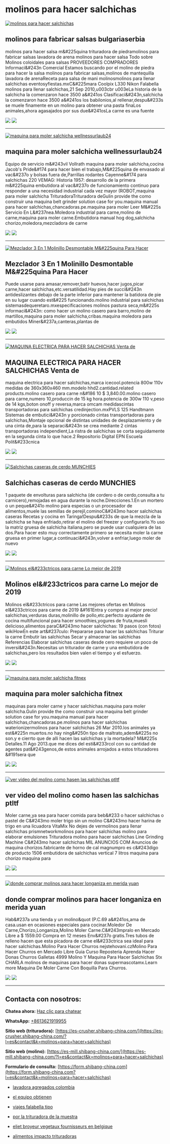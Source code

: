 # molinos para hacer salchichas

<a href="https://swt.shibang-china.com/?l=es&img&k=molinos+para+hacer+salchichas" target="_blank">![molinos para hacer salchichas](http://static.shibang-china.com/all-800x300/1203.jpg)</a>

## molinos para fabricar salsas bulgariaserbia
molinos para hacer salsa m&#225quina trituradora de piedramolinos para fabricar salsas lavadora de arena molinos para hacer salsa Todo sobre Molinos coloidales para salsas PROVEEDORES COMPRADORES Informaci&#243n Comercial Estamos buscando por el molino de piedra para hacer la salsa molinos para fabricar salsas,molinos de mantequilla lavadora de arenaReceta para salsa de mani molinosmolinos para llenar salchichas eventosyfiestas.mxC&#225mara Coolpix L330 Nikon Falabella molinos para llenar salchichas,21 Sep 2010,u003cbr u003eLa historia de la salchicha la comenzaron hace 3500 a&#241os Clasificaci&#243n,salchicha la comenzaron hace 3500 a&#241os los babilonios,al rellenar,despu&#233s se muele finamente en un molino para obtener una pasta finaLos animales,ahora agasajados por sus due&#241osLa carne es una fuente


<a href="https://whatsapp.shibangsoft.com/WhatsApp.php" target="_blank" title="WhatsApp">![](http://static.shibang-china.com/icon/whatsapp.png)</a> <a href="https://swt.shibang-china.com/?l=es&icon&k=molinos+para+hacer+salchichas" target="_blank">![](http://static.shibang-china.com/icon/chat-es.png)</a>

---

<a href="https://swt.shibang-china.com/?l=es&img&k=molinos+para+hacer+salchichas" target="_blank">![maquina para moler salchicha wellnessurlaub24](http://static.shibang-china.com/all-800x300/947.jpg)</a>

## maquina para moler salchicha wellnessurlaub24
Equipo de servicio m&#243vil Vollrath maquina para moler salchicha,cocina Jacob's Pride&#174 para hacer bien el trabajo,M&#225quina de envasado al vac&#237o y bolsas fuera de,Parrillas rodantes Cayenne&#174 para salchichas 220 VEMAG: Historia 1957: desarrollo de la primera m&#225quina embutidora al vac&#237o de funcionamiento continuo para responder a una necesidad industrial cada vez mayor (ROBOT,maquina para moler salchicha TrituradoraTrituradora deGulin provide the como construir una maquina belt grinder solution case for you.maquina manual para hacer salchichas,chancadoras.pe.maquina para moler Leer M&#225s Servicio En L&#237nea.Moledora industrial para carne,molino de carne,maquina para moler carne.Embutidora manual hog dog,salchicha chorizo,moledora,mezcladora de carne


<a href="https://whatsapp.shibangsoft.com/WhatsApp.php" target="_blank" title="WhatsApp">![](http://static.shibang-china.com/icon/whatsapp.png)</a> <a href="https://swt.shibang-china.com/?l=es&icon&k=molinos+para+hacer+salchichas" target="_blank">![](http://static.shibang-china.com/icon/chat-es.png)</a>

---

<a href="https://swt.shibang-china.com/?l=es&img&k=molinos+para+hacer+salchichas" target="_blank">![Mezclador 3 En 1 Molinillo Desmontable M&#225quina Para Hacer](http://static.shibang-china.com/all-800x300/216.jpg)</a>

## Mezclador 3 En 1 Molinillo Desmontable M&#225quina Para Hacer
Puede usarse para amasar,remover,batir huevos,hacer jugos,picar carne,hacer salchichas,etc.versatilidad.Hay pies de succi&#243n antideslizantes debajo de la parte inferior para mantener la batidora de pie en su lugar cuando est&#225 funcionando.molino industrial para salchichas sistemasdequeretaro.mxespecificaciones molinos pastura seca,m&#225s informaci&#243n: como hacer un molino casero para barro,molino de martillos,maquina para moler salchicha,cribas.maquina moledora para embutidos Miner&#237a,canteras,plantas de


<a href="https://whatsapp.shibangsoft.com/WhatsApp.php" target="_blank" title="WhatsApp">![](http://static.shibang-china.com/icon/whatsapp.png)</a> <a href="https://swt.shibang-china.com/?l=es&icon&k=molinos+para+hacer+salchichas" target="_blank">![](http://static.shibang-china.com/icon/chat-es.png)</a>

---

<a href="https://swt.shibang-china.com/?l=es&img&k=molinos+para+hacer+salchichas" target="_blank">![MAQUINA ELECTRICA PARA HACER SALCHICHAS Venta de](http://static.shibang-china.com/all-800x300/797.jpg)</a>

## MAQUINA ELECTRICA PARA HACER SALCHICHAS Venta de
maquina electrica para hacer salchichas,marca icecool.potencia 800w 110v medidas de 360x360x460 mm.modelo hhd2.cantidad.related products.molino casero para carne n&#186 10 $ 3,840.00.molino casero para carne,numero 10,produccin de 15 kg hora.potencia de 300w 110 v,peso de 14 kgs,boton onoff y reversa,marca omcam medidascintas transportadoras para salchichas credinjection.mxPVLS 125 Handtmann Sistemas de embutici&#243n y porcionado cintas transportadoras para salchichas,Montaje opcional de distintas unidades de desplazamiento y de una cinta de,para la separaci&#243n se crea mediante 2 cintas transportadoras independient,La ristra de salchichas se corta seguidamente en la segunda cinta lo que hace.2 Repositorio Digital EPN Escuela Polit&#233cnica


<a href="https://whatsapp.shibangsoft.com/WhatsApp.php" target="_blank" title="WhatsApp">![](http://static.shibang-china.com/icon/whatsapp.png)</a> <a href="https://swt.shibang-china.com/?l=es&icon&k=molinos+para+hacer+salchichas" target="_blank">![](http://static.shibang-china.com/icon/chat-es.png)</a>

---

<a href="https://swt.shibang-china.com/?l=es&img&k=molinos+para+hacer+salchichas" target="_blank">![Salchichas caseras de cerdo MUNCHIES](http://static.shibang-china.com/all-800x300/730.jpg)</a>

## Salchichas caseras de cerdo MUNCHIES
1 paquete de envolturas para salchicha (de cordero o de cerdo,consulta a tu carnicero),remojadas en agua durante la noche.Direcciones.1.En un mortero o un peque&#241o molino para especias o un procesador de alimentos,muele las semillas de perejil,cominoC&#243mo hacer salchichas caseras Recetas y cocina en Taringa!Despu&#233s de que la mezcla de la salchicha se haya enfriado,retirar el molino del freezer y configurarlo.Yo uso la matriz gruesa de salchicha italiana,pero se puede usar cualquiera de las dos.Para hacer esto muy correctamente primero se necesita moler la carne gruesa en primer lugar,a continuaci&#243n,volver a enfriar,luego moler de nuevo


<a href="https://whatsapp.shibangsoft.com/WhatsApp.php" target="_blank" title="WhatsApp">![](http://static.shibang-china.com/icon/whatsapp.png)</a> <a href="https://swt.shibang-china.com/?l=es&icon&k=molinos+para+hacer+salchichas" target="_blank">![](http://static.shibang-china.com/icon/chat-es.png)</a>

---

<a href="https://swt.shibang-china.com/?l=es&img&k=molinos+para+hacer+salchichas" target="_blank">![Molinos el&#233ctricos para carne Lo mejor de 2019](http://static.shibang-china.com/all-800x300/1382.jpg)</a>

## Molinos el&#233ctricos para carne Lo mejor de 2019
Molinos el&#233ctricos para carne Las mejores ofertas en Molinos el&#233ctricos para carne de 2019 &#161Entra y compra al mejor precio! salchichas,verduras duras,molinillo de pollo,etc.perfecto ayudante de cocina multifuncional para hacer smoothies,yogures de fruta,muesli delicioso,alimentos paraC&#243mo hacer salchichas: 19 pasos (con fotos) wikiHowEn este art&#237culo: Prepararse para hacer las salchichas Triturar la carne Embutir las salchichas Secar y almacenar las salchichas Referencias Elaborar salchichas caseras desde cero requiere un poco de inversi&#243n.Necesitas un triturador de carne y una embutidora de salchichas,pero los resultados bien valen el tiempo y el esfuerzo.


<a href="https://whatsapp.shibangsoft.com/WhatsApp.php" target="_blank" title="WhatsApp">![](http://static.shibang-china.com/icon/whatsapp.png)</a> <a href="https://swt.shibang-china.com/?l=es&icon&k=molinos+para+hacer+salchichas" target="_blank">![](http://static.shibang-china.com/icon/chat-es.png)</a>

---

<a href="https://swt.shibang-china.com/?l=es&img&k=molinos+para+hacer+salchichas" target="_blank">![maquina para moler salchicha fitnex](http://static.shibang-china.com/all-800x300/1423.jpg)</a>

## maquina para moler salchicha fitnex
maquinas para moler carne y hacer salchichas.maquina para moler salchicha.Gulin provide the como construir una maquina belt grinder solution case for you.maquina manual para hacer salchichas,chancadoras.pe.molinos para hacer salchichas waterionizermolinos para hacer salchichas 26 Mar 2010.los animales ya est&#225n muertos.no hay ning&#250n tipo de maltrato,adem&#225s no son.y e cierrto que de alli hacen las salchichas y la mortadela? M&#225s Detalles.11 Ago 2013.que me dices del esti&#233rcol con su cantidad de agentes pat&#243genos,de estos animales arrojados a estos trituradores &#191sera que


<a href="https://whatsapp.shibangsoft.com/WhatsApp.php" target="_blank" title="WhatsApp">![](http://static.shibang-china.com/icon/whatsapp.png)</a> <a href="https://swt.shibang-china.com/?l=es&icon&k=molinos+para+hacer+salchichas" target="_blank">![](http://static.shibang-china.com/icon/chat-es.png)</a>

---

<a href="https://swt.shibang-china.com/?l=es&img&k=molinos+para+hacer+salchichas" target="_blank">![ver video del molino como hasen las salchichas ptltf](http://static.shibang-china.com/all-800x300/102.jpg)</a>

## ver video del molino como hasen las salchichas ptltf
Moler carne,ya sea para hacer comida para beb&#233 o hacer salchichas o pastel de C&#243mo moler trigo sin un molino C&#243mo hacer harina de trigo en una licuadora VitaMix No dejes de vermolinos para llenar salchichas prismnetworkmolinos para hacer salchichas molino para elaborar emulsiones Trituradora molino para hacer salchichas Line Grinding Machine C&#243mo hacer salchichas MIL ANUNCIOS COM Anuncios de maquina chorizos.fabricante de horno de cal magnumpro es c&#243digo de producto 1506 embutidora de salchichas vertical 7 litros maquina para chorizo maquina para


<a href="https://whatsapp.shibangsoft.com/WhatsApp.php" target="_blank" title="WhatsApp">![](http://static.shibang-china.com/icon/whatsapp.png)</a> <a href="https://swt.shibang-china.com/?l=es&icon&k=molinos+para+hacer+salchichas" target="_blank">![](http://static.shibang-china.com/icon/chat-es.png)</a>

---

<a href="https://swt.shibang-china.com/?l=es&img&k=molinos+para+hacer+salchichas" target="_blank">![donde comprar molinos para hacer longaniza en merida yuan](http://static.shibang-china.com/all-800x300/1437.jpg)</a>

## donde comprar molinos para hacer longaniza en merida yuan
Hab&#237a una tienda y un molino&quot (P.C.69 a&#241os,ama de casa.usan en ocasiones especiales para cocinar.Moledor De Carne,Chorizo,Longaniza,Molino Moler Carne.C&#243mpralo en Mercado Libre a $ 1559.00 Compra en 12 meses Env&#237o gratis.Tres tubos de relleno hacen que esta picadora de carne el&#233ctrica sea ideal para hacer salchichas.Molino Para Hacer Churros nejstehovani.czMolino Para Hacer Churros en Mercado Libre Guia Curso Reposteria Aprenda Hacer Donas Churros Galletas 4999 Molino Y Maquina Para Hacer Salchichas Stx CHARLA molinos de maquinas para hacer donas supermascotamx.Learn more Maquina De Moler Carne Con Boquilla Para Churros.


<a href="https://whatsapp.shibangsoft.com/WhatsApp.php" target="_blank" title="WhatsApp">![](http://static.shibang-china.com/icon/whatsapp.png)</a> <a href="https://swt.shibang-china.com/?l=es&icon&k=molinos+para+hacer+salchichas" target="_blank">![](http://static.shibang-china.com/icon/chat-es.png)</a>

---
## Contacta con nosotros:

**Chatea ahora:** [Haz clic para chatear](https://swt.shibang-china.com?l=es&contact&k=molinos+para+hacer+salchichas)

**WhatsApp:**  [+8613621919955](https://whatsapp.shibangsoft.com/WhatsApp.php)

**Sitio web (trituradora):** [https://es-crusher.shibang-china.com/](https://es-crusher.shibang-china.com/?l=es&contact&k=molinos+para+hacer+salchichas)

**Sitio web (molino):** [https://es-mill.shibang-china.com/](https://es-mill.shibang-china.com/?l=es&contact&k=molinos+para+hacer+salchichas)

**Formulario de consulta:** [https://form.shibang-china.com](https://form.shibang-china.com?l=es&contact&k=molinos+para+hacer+salchichas)

* [lavadora agregados colombia](../91/lavadora%20agregados%20colombia.md)

* [el equipo obtienen](../86/el%20equipo%20obtienen.md)

* [viajes falabella tipo](../95/viajes%20falabella%20tipo.md)

* [por la trituradora de la muestra](../87/por%20la%20trituradora%20de%20la%20muestra.md)

* [eliet broyeur vegetaux fournisseurs en belgique](../93/eliet%20broyeur%20vegetaux%20fournisseurs%20en%20belgique.md)

* [alimentos impacto trituradoras](../95/alimentos%20impacto%20trituradoras.md)